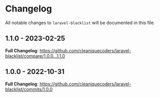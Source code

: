 # Changelog

All notable changes to `laravel-blacklist` will be documented in this file.

## 1.1.0 - 2023-02-25

**Full Changelog**: https://github.com/cleaniquecoders/laravel-blacklist/compare/1.0.0...1.1.0

## 1.0.0 - 2022-10-31

**Full Changelog**: https://github.com/cleaniquecoders/laravel-blacklist/commits/1.0.0
